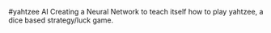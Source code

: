 #yahtzee AI 
Creating a Neural Network to teach itself how to play yahtzee, a dice based strategy/luck game.

